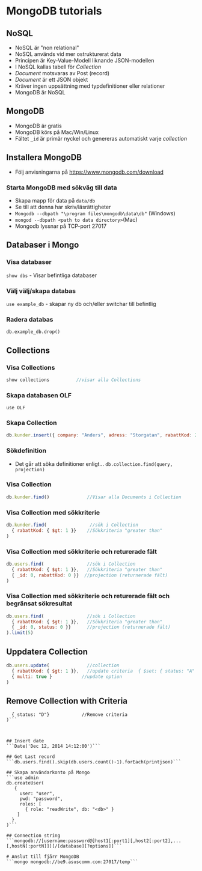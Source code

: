 # MongoDB tutorials

## NoSQL 
* NoSQL är "non relational"
* NoSQL används vid mer ostrukturerat data
* Principen är Key-Value-Modell liknande JSON-modellen
* I NoSQL kallas tabell för _Collection_
* _Document_ motsvaras av Post (record)
* _Document_ är ett JSON objekt
* Kräver ingen uppsättning med typdefinitioner eller relationer
* MongoDB är NoSQL

## MongoDB
* MongoDB är gratis
* MongoDB körs på Mac/Win/Linux
* Fältet ```_id``` är primär nyckel och genereras automatiskt varje _collection_

## Installera MongoDB
* Följ anvisningarna på https://www.mongodb.com/download

### Starta MongoDB med sökväg till data
* Skapa mapp för data på ```data/db```
* Se till att denna har skriv/läsrättigheter
* ```Mongodb --dbpath "\program files\mongodb\data\db"``` (Windows)
* ```mongod --dbpath <path to data directory>```(Mac)
* Mongodb lyssnar på TCP-port 27017

## Databaser i Mongo

### Visa databaser
```show dbs``` - Visar befintliga databaser

### Välj välj/skapa databas
```use example_db``` - skapar ny db och/eller switchar till befintlig

### Radera databas
```db.example_db.drop()```


## Collections

### Visa Collections
```javascript
show collections          //visar alla Collections
```
### Skapa databasen OLF
```use OLF```

### Skapa Collection
```javascript
db.kunder.insert({ company: "Anders", adress: "Storgatan", rabattKod: 2 })
```

### Sökdefinition
* Det går att söka definitioner enligt...
```db.collection.find(query, projection)```

### Visa Collection
```javascript
db.kunder.find()              //Visar alla Documents i Collection
```

### Visa Collection med sökkriterie
```javascript
db.kunder.find(                //sök i Collection
  { rabattKod: { $gt: 1 }}    //Sökkriteria "greater than"
)
```

### Visa Collection med sökkriterie och returerade fält
```javascript
db.users.find(                //sök i Collection
  { rabattKod: { $gt: 1 }},   //Sökkriteria "greater than"
  { _id: 0, rabattKod: 0 }}  //projection (returnerade fält)
)
```

### Visa Collection med sökkriterie och returerade fält och begränsat sökresultat
```javascript
db.users.find(                //sök i Collection
  { rabattKod: { $gt: 1 }},   //Sökkriteria "greater than"
  { _id: 0, status: 0 }}      //projection (returnerade fält)
).limit(5)
```

## Uppdatera Collection
```javascript
db.users.update(              //collection
  { rabattKod: { $gt: 1 }},   //update criteria  { $set: { status: "A" }},   //update actio
  { multi: true }           //update option
)
```

## Remove Collection with Criteria
```db.users.remove(
  { status: "D"}            //Remove criteria
)```



## Insert date
```Date('Dec 12, 2014 14:12:00')```

## Get Last record
```db.users.find().skip(db.users.count()-1).forEach(printjson)```

## Skapa användarkonto på Mongo
```use admin
db.createUser(
   {
     user: "user",
     pwd: "password",
     roles: [
       { role: "readWrite", db: "<db>" }
    ]
  }
)```

## Connection string
```mongodb://[username:password@]host1[:port1][,host2[:port2],...[,hostN[:portN]]][/[database][?options]]```

# Anslut till fjärr MongoDB
```mongo mongodb://be9.asuscomm.com:27017/temp```
